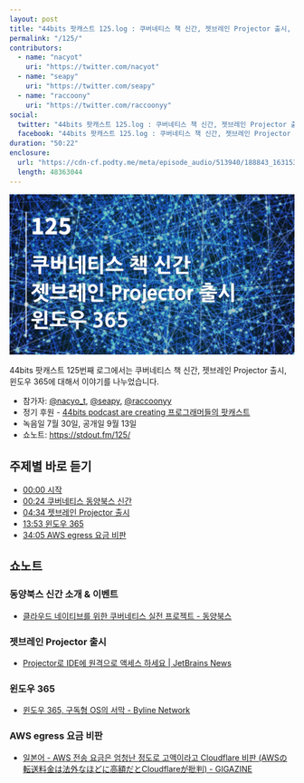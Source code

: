 ```yaml
---
layout: post
title: "44bits 팟캐스트 125.log : 쿠버네티스 책 신간, 젯브레인 Projector 출시, 윈도우 365"
permalink: "/125/"
contributors: 
  - name: "nacyot"
    uri: "https://twitter.com/nacyot"
  - name: "seapy"
    uri: "https://twitter.com/seapy"
  - name: "raccoony"
    uri: "https://twitter.com/raccoonyy"
social:
  twitter: "44bits 팟캐스트 125.log : 쿠버네티스 책 신간, 젯브레인 Projector 출시, 윈도우 365"
  facebook: "44bits 팟캐스트 125.log : 쿠버네티스 책 신간, 젯브레인 Projector 출시, 윈도우 365"
duration: "50:22"
enclosure:
  url: "https://cdn-cf.podty.me/meta/episode_audio/513940/188843_1631535735743.mp3"
  length: 48363044
---
```


![](https://github.com/44bits/stdout.fm/raw/master/_posts/images/44bits-125-log.png)

44bits 팟캐스트 125번째 로그에서는 쿠버네티스 책 신간, 젯브레인 Projector 출시, 윈도우 365에 대해서 이야기를 나누었습니다.

* 참가자: [@nacyo_t][nac], [@seapy][sea], [@raccoonyy][rac]
* 정기 후원 - [44bits podcast are creating 프로그래머들의 팟캐스트](https://www.patreon.com/44bits_podcast)
* 녹음일 7월 30일, 공개일 9월 13일
* 쇼노트: https://stdout.fm/125/

[nac]: https://twitter.com/nacyo_t
[sea]: https://twitter.com/seapy
[rac]: https://twitter.com/raccoonyy


## 주제별 바로 듣기

* <a href="#" onclick="jumpPlayer(0.0); return false;">00:00 시작</a>
* <a href="#" onclick="jumpPlayer(24.0); return false;">00:24 쿠버네티스 동양북스 신간</a>
* <a href="#" onclick="jumpPlayer(274.0); return false;">04:34 젯브레인 Projector 출시</a>
* <a href="#" onclick="jumpPlayer(833.0); return false;">13:53 윈도우 365</a>
* <a href="#" onclick="jumpPlayer(2045.0); return false;">34:05 AWS egress 요금 비판</a>


## 쇼노트

### 동양북스 신간 소개 & 이벤트
* [클라우드 네이티브를 위한 쿠버네티스 실전 프로젝트 - 동양북스](https://coupa.ng/b5UDa5)

### 젯브레인 Projector 출시
* [Projector로 IDE에 원격으로 액세스 하세요 \| JetBrains News](https://blog.jetbrains.com/ko/blog/2021/03/24/projector-is-out/)

### 윈도우 365
* [윈도우 365, 구독형 OS의 서막 - Byline Network](https://byline.network/2021/07/16-148/)

### AWS egress 요금 비판
* [일본어 - AWS 전송 요금은 엄청난 정도로 고액이라고 Cloudflare 비판 (AWSの転送料金は法外なほどに高額だとCloudflareが批判) - GIGAZINE](https://gigazine.net/news/20210726-cloudflare-aws-egress-fees/)
